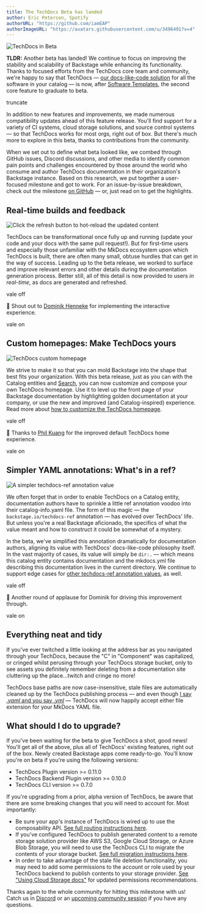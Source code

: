 ```yaml
---
title: The TechDocs Beta has landed
author: Eric Peterson, Spotify
authorURL: "https://github.com/iamEAP"
authorImageURL: "https://avatars.githubusercontent.com/u/3496491?v=4"
---
```

![TechDocs in Beta](assets/21-09-16/backstage-techdocs-beta.gif)

**TLDR:** Another beta has landed! We continue to focus on improving the stability and scalability of Backstage while enhancing its functionality. Thanks to focused efforts from the TechDocs core team and community, we're happy to say that TechDocs — [our docs-like-code solution](https://backstage.io/blog/2020/09/08/announcing-tech-docs) for all the software in your catalog — is now, after [Software Templates](https://backstage.io/blog/2021/07/26/software-templates-are-now-in-beta), the second core feature to graduate to beta.

truncate

In addition to new features and improvements, we made numerous compatibility updates ahead of this feature release. You'll find support for a variety of CI systems, cloud storage solutions, and source control systems — so that TechDocs works for most orgs, right out of box. But there's much more to explore in this beta, thanks to contributions from the community.

When we set out to define what beta looked like, we combed through GitHub issues, Discord discussions, and other media to identify common pain points and challenges encountered by those around the world who consume and author TechDocs documentation in their organization's Backstage instance. Based on this research, we put together a user-focused milestone and got to work. For an issue-by-issue breakdown, check out the milestone [on GitHub](https://github.com/backstage/backstage/milestone/29?closed=1) — or, just read on to get the highlights.

## Real-time builds and feedback

![Click the refresh button to hot-reload the updated content](assets/21-09-16/refresh-button.gif)

TechDocs can be transformational once fully up and running (update your code and your docs with the same pull request!). But for first-time users and especially those unfamiliar with the MkDocs ecosystem upon which TechDocs is built, there are often many small, obtuse hurdles that can get in the way of success. Leading up to the beta release, we worked to surface and improve relevant errors and other details during the documentation generation process. Better still, all of this detail is now provided to users _in real-time_, as docs are generated and refreshed.

 vale off 

<p>🙌 Shout out to <a href="https://github.com/dhenneke">Dominik Henneke</a> for implementing the interactive experience.</p>
 vale on 

## Custom homepages: Make TechDocs yours

![TechDocs custom homepage](assets/21-09-16/techdocs-custom-homepage.png)

We strive to make it so that you can mold Backstage into the shape that best fits your organization. With this beta release, just as you can with the Catalog entities and [Search](https://backstage.io/blog/2021/06/24/announcing-backstage-search-platform#composable-search-page-experiences), you can now customize and compose your own TechDocs homepage. Use it to level up the front page of your Backstage documentation by highlighting golden documentation at your company, or use the new and improved (and Catalog-inspired) experience. Read more about [how to customize the TechDocs homepage](https://backstage.io/docs/features/techdocs/how-to-guides#how-to-customize-the-techdocs-home-page).

 vale off 

<p>🙏 Thanks to <a href="https://github.com/kuangp">Phil Kuang</a> for the improved default TechDocs home experience.</p>
 vale on 

## Simpler YAML annotations: What's in a ref?

![A simpler techdocs-ref annotation value](assets/21-09-16/techdocs-ref.png)

We often forget that in order to enable TechDocs on a Catalog entity, documentation authors have to sprinkle a little ref annotation voodoo into their catalog-info.yaml file. The form of this magic — the `backstage.io/techdocs-ref` annotation — has evolved over TechDocs' life. But unless you're a real Backstage aficionado, the specifics of what the value meant and how to construct it could be somewhat of a mystery.

In the beta, we've simplified this annotation dramatically for documentation authors, aligning its value with TechDocs' docs-like-code philosophy itself. In the vast majority of cases, its value will simply be `dir:.` — which means this catalog entity contains documentation and the mkdocs.yml file describing this documentation lives in the current directory. We continue to support edge cases for [other techdocs-ref annotation values](https://backstage.io/docs/features/techdocs/how-to-guides#how-to-understand-techdocs-ref-annotation-values), as well.

 vale off 

<p>👏 Another round of applause for Dominik for driving this improvement through.</p>
 vale on 

## Everything neat and tidy

If you've ever twitched a little looking at the address bar as you navigated through your TechDocs, because the "C" in "Component" was capitalized, or cringed whilst perusing through your TechDocs storage bucket, only to see assets you definitely remember deleting from a documentation site cluttering up the place…twitch and cringe no more!

TechDocs base paths are now case-insensitive, stale files are automatically cleaned up by the TechDocs publishing process — and even though [I say _.yaml_ and you say _.yml_](https://open.spotify.com/track/6NDaYWg85ZnJ3Ae0WkILWh) — TechDocs will now happily accept either file extension for your MkDocs YAML file.

## What should I do to upgrade?

If you've been waiting for the beta to give TechDocs a shot, good news! You'll get all of the above, plus all of TechDocs' existing features, right out of the box. Newly created Backstage apps come ready-to-go. You'll know you're on beta if you're using the following versions:

-   TechDocs Plugin version &gt;= 0.11.0
-   TechDocs Backend Plugin version &gt;= 0.10.0
-   TechDocs CLI version &gt;= 0.7.0

If you're upgrading from a prior, alpha version of TechDocs, be aware that there are some breaking changes that you will need to account for. Most importantly:

-   Be sure your app's instance of TechDocs is wired up to use the composability API. [See full routing instructions here](https://github.com/backstage/backstage/blob/master/packages/create-app/CHANGELOG.md#0338).
-   If you've configured TechDocs to publish generated content to a remote storage solution provider like AWS S3, Google Cloud Storage, or Azure Blob Storage, you will need to use the TechDocs CLI to migrate the contents of your storage bucket. [See full migration instructions here](https://backstage.io/docs/features/techdocs/how-to-guides#how-to-migrate-from-techdocs-alpha-to-beta).
-   In order to take advantage of the stale file deletion functionality, you may need to add some permissions to the account or role used by your TechDocs backend to publish contents to your storage provider. [See "Using Cloud Storage docs"](https://backstage.io/docs/features/techdocs/using-cloud-storage) for updated permissions recommendations.

Thanks again to the whole community for hitting this milestone with us! Catch us in [Discord](https://discord.gg/MUpMjP2) or an [upcoming community session](https://github.com/backstage/community) if you have any questions.
